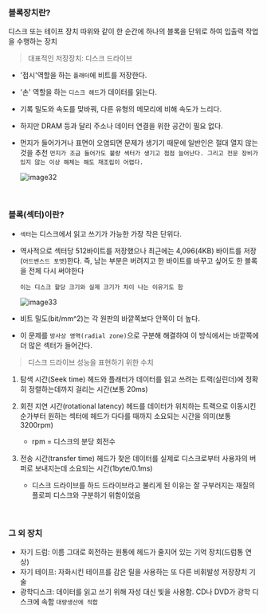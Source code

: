 ### 블록장치란?

디스크 또는 테이프 장치 따위와 같이 한 순간에 하나의 블록을 단위로 하여 입출력 작업을 수행하는 장치

> 대표적인 저장장치: 디스크 드라이브
- '접시'역할을 하는 `플래터`에 비트를 저장한다.
- '손' 역할을 하는 `디스크 헤드`가 데이터를 읽는다.
- 기록 밀도와 속도를 맞바꿔, 다른 유형의 메모리에 비해 속도가 느리다.
- 하지만 DRAM 등과 달리 주소나 데이터 연결을 위한 공간이 필요 없다.
- 먼지가 들어가거나 표면이 오염되면 문제가 생기기 때문에 일반인은 절대 열지 않는 것을 추천 `먼지가 조금 들어가도 불량 섹터가 생기고 점점 늘어난다. 그리고 전문 장비가 있지 않는 이상 해체는 해도 재조립이 어렵다.`
    
    ![image32](https://github.com/user-attachments/assets/81b432de-e576-4d1d-a4d7-ae5ff03788f1)
    
<br>

### 블록(섹터)이란?

- `섹터`는 디스크에서 읽고 쓰기가 가능한 가장 작은 단위다.
- 역사적으로 섹터당 512바이트를 저장했으나 최근에는 4,096(4KB) 바이트를 저장(`어드밴스드 포맷`)한다. 즉, 남는 부분은 버려지고 한 바이트를 바꾸고 싶어도 한 블록을 전체 다시 써야한다
    
    `이는 디스크 할당 크기와 실제 크기가 차이 나는 이유기도 함`
    
    ![image33](https://github.com/user-attachments/assets/44476865-70cc-4cbd-a95b-6c3bc5afae25)
    
- 비트 밀도(bit/mm^2)는 각 원판의 바깥쪽보다 안쪽이 더 높다.
- 이 문제를 `방사상 영역(radial zone)`으로 구분해 해결하여 이 방식에서는 바깥쪽에 더 많은 섹터가 들어간다.

> 디스크 드라이브 성능을 표현하기 위한 수치
> 
1. 탐색 시간(Seek time)
    헤드와 플래터가 데이터를 읽고 쓰려는 트랙(실린더)에 정확히 정렬하는데까지 걸리는 시간(보통 20ms)
    
2. 회전 지연 시간(rotational latency)
    헤드를 데이터가 위치하는 트랙으로 이동시킨 순가부터 원하는 섹터에 헤드가 다다를 때까지 소요되는 시간을 의미(보통 3200rpm)
    - rpm = 디스크의 분당 회전수

3. 전송 시간(transfer time)
    헤드가 찾은 데이터를 실제로 디스크로부터 사용자의 버퍼로 보내지는데 소요되는 시간(1byte/0.1ms)
    
    - 디스크 드라이브를 하드 드라이브라고 불리게 된 이유는 잘 구부러지는 재질의 플로피 디스크와 구분하기 위함이었음

<br>

### 그 외 장치
- 자기 드럼: 이름 그대로 회전하는 원통에 헤드가 줄지어 있는 기억 장치(드럼통 연상)
- 자기 테이프: 자화시킨 테이프를 감은 릴을 사용하는 또 다른 비휘발성 저장장치 기술
- 광학디스크: 데이터를 읽고 쓰기 위해 자성 대신 빛을 사용함. CD나 DVD가 광학 디스크에 속함 `대량생산에 적합`